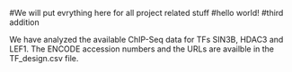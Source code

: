 #We will put evrything here for all project related stuff
#hello world!
#third addition

We have analyzed the available ChIP-Seq data for TFs SIN3B, HDAC3 and LEF1.
The ENCODE accession numbers and the URLs are availble in the TF_design.csv file.
